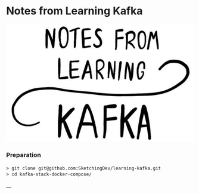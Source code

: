 # Notes from Learning Kafka

![](.gitbook/assets/image.png)



### Preparation

```text
> git clone git@github.com:SketchingDev/learning-kafka.git
> cd kafka-stack-docker-compose/
```

\_\_

